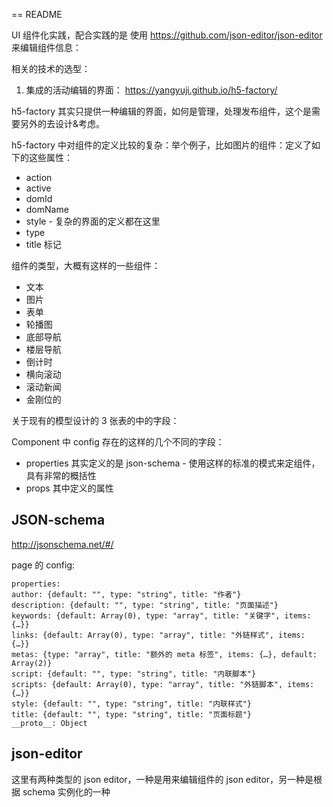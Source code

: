 == README

UI 组件化实践，配合实践的是 使用 https://github.com/json-editor/json-editor 来编辑组件信息：


相关的技术的选型：

1. 集成的活动编辑的界面： https://yangyuji.github.io/h5-factory/

h5-factory 其实只提供一种编辑的界面，如何是管理，处理发布组件，这个是需要另外的去设计&考虑。

h5-factory 中对组件的定义比较的复杂：举个例子，比如图片的组件：定义了如下的这些属性：

* action
* active
* domId
* domName
* style - 复杂的界面的定义都在这里
* type
* title 标记

组件的类型，大概有这样的一些组件：

* 文本
* 图片
* 表单
* 轮播图
* 底部导航
* 楼层导航
* 倒计时
* 横向滚动
* 滚动新闻
* 金刚位的

关于现有的模型设计的 3 张表的中的字段：

Component 中 config 存在的这样的几个不同的字段：

- properties 其实定义的是 json-schema - 使用这样的标准的模式来定组件，具有非常的概括性
- props 其中定义的属性


## JSON-schema

http://jsonschema.net/#/


page 的 config:

```
properties:
author: {default: "", type: "string", title: "作者"}
description: {default: "", type: "string", title: "页面描述"}
keywords: {default: Array(0), type: "array", title: "关键字", items: {…}}
links: {default: Array(0), type: "array", title: "外链样式", items: {…}}
metas: {type: "array", title: "额外的 meta 标签", items: {…}, default: Array(2)}
script: {default: "", type: "string", title: "内联脚本"}
scripts: {default: Array(0), type: "array", title: "外链脚本", items: {…}}
style: {default: "", type: "string", title: "内联样式"}
title: {default: "", type: "string", title: "页面标题"}
__proto__: Object
```

## json-editor

这里有两种类型的 json editor，一种是用来编辑组件的 json editor，另一种是根据 schema 实例化的一种
